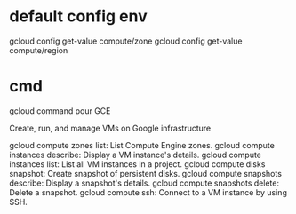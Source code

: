 # default config env
gcloud config get-value compute/zone
gcloud config get-value compute/region

# cmd 
gcloud command pour GCE

Create, run, and manage VMs on Google infrastructure

gcloud compute zones list: List Compute Engine zones.
gcloud compute instances describe: Display a VM instance's details.
gcloud compute instances list: List all VM instances in a project.
gcloud compute disks snapshot: Create snapshot of persistent disks.
gcloud compute snapshots describe: Display a snapshot's details.
gcloud compute snapshots delete: Delete a snapshot.
gcloud compute ssh: Connect to a VM instance by using SSH.



